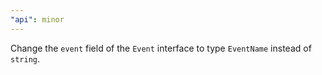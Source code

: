```yaml
---
"api": minor
---
```


Change the `event` field of the `Event` interface to type `EventName` instead of `string`.